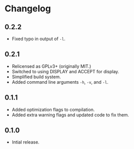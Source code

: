 # Changelog

## 0.2.2

- Fixed typo in output of `-l`.

## 0.2.1

- Relicensed as GPLv3+ (originally MIT.)
- Switched to using DISPLAY and ACCEPT for display.
- Simplified build system.
- Added command line arguments `-h`, `-v`, and `-l`.

## 0.1.1

- Added optimization flags to compilation.
- Added extra warning flags and updated code to fix them.

## 0.1.0

- Intial release.
